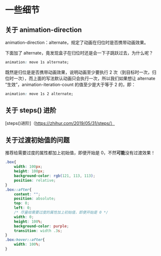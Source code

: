 # 一些细节

## 关于 animation-direction

animation-direction：alternate，规定了动画在归位时是否携带动画效果。

下面加了 alternate，竟发现盒子在归位时还是会一下子跳跃过去，为什么呢？

```css
animation: move 1s alternate;
```

既然是归位是是否携带动画效果，说明动画至少要执行 2 次（到目标时一次，归位时一次），而上面的写法默认动画只会执行一次，所以我们如果想让 alternate “生效”，animation-iteration-count 的值至少是大于等于 2 的，即：

```css
animation: move 1s 2 alternate;
```

## 关于 steps() 进阶

[steps()进阶]（https://zhihur.com/2019/05/31/steps/）

## 关于过渡初始值的问题

推荐给需要过度的属性都加上初始值，即便开始是 0，不然**可能**没有过渡效果！

```css
.box{
    width: 100px;
    height: 100px;
    background-color: rgb(121, 113, 113);
    position: relative;   
}
.box::after{
    content: "";
    position: absolute;
    top: 0;
    left: 0;
    /* 尽量给需要过度的属性加上初始值，即便开始是 0 */
    width: 0;
    height: 100%;
    background-color: purple;
    transition: width .3s;
}
.box:hover::after{
    width: 100%;
}
```